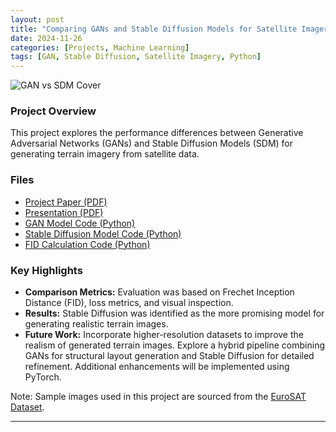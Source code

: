 ```yaml
---
layout: post
title: "Comparing GANs and Stable Diffusion Models for Satellite Imagery"
date: 2024-11-26
categories: [Projects, Machine Learning]
tags: [GAN, Stable Diffusion, Satellite Imagery, Python]
---
```


<img src="https://sagewoodard.github.io/images/gan-vs-sdm-cover.png" 
     alt="GAN vs SDM Cover" 
     style="max-width: 100%; height: auto; display: block; margin: 0 auto;" />

### Project Overview

This project explores the performance differences between Generative Adversarial Networks (GANs) and Stable Diffusion Models (SDM) for generating terrain imagery from satellite data.

### Files

- [Project Paper (PDF)](/gan-vs-sdm-project/gan-vs-sdm-paper.pdf)
- [Presentation (PDF)](/gan-vs-sdm-project/gan-vs-sdm-presentation.pdf)
- [GAN Model Code (Python)](/gan-vs-sdm-project/gan_model.py)
- [Stable Diffusion Model Code (Python)](/gan-vs-sdm-project/sdm_model.py)
- [FID Calculation Code (Python)](/gan-vs-sdm-project/fid_calculation.py)

### Key Highlights

- **Comparison Metrics:** Evaluation was based on Frechet Inception Distance (FID), loss metrics, and visual inspection.
- **Results:** Stable Diffusion was identified as the more promising model for generating realistic terrain images.
- **Future Work:** Incorporate higher-resolution datasets to improve the realism of generated terrain images. Explore a hybrid pipeline combining GANs for structural layout generation and Stable Diffusion for detailed refinement. Additional enhancements will be implemented using PyTorch.

Note: Sample images used in this project are sourced from the [EuroSAT Dataset](https://github.com/phelber/eurosat).

---
